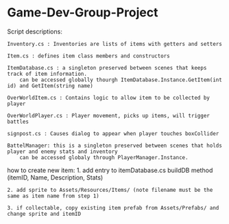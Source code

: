 # Game-Dev-Group-Project


Script descriptions:

	Inventory.cs : Inventories are lists of items with getters and setters
	
	Item.cs : defines item class members and constructors
	
	ItemDatabase.cs : a singleton preserved between scenes that keeps track of item information. 
		can be accessed globally thourgh ItemDatabase.Instance.GetItem(int id) and GetItem(string name)
		
	OverWorldItem.cs : Contains logic to allow item to be collected by player
	
	OverWorldPlayer.cs : Player movement, picks up items, will trigger battles
	
	signpost.cs : Causes dialog to appear when player touches boxCollider
	
	BattelManager: this is a singleton preserved between scenes that holds player and enemy stats and inventory
		can be accessed globaly through PlayerManager.Instance.


how to create new item:
	1. add entry to itemDatabase.cs buildDB method (itemID, Name, Description, Stats)
	
	2. add sprite to Assets/Resources/Items/ (note filename must be the same as item name from step 1)
	
	3. if collectable, copy existing item prefab from Assets/Prefabs/ and change sprite and itemID

